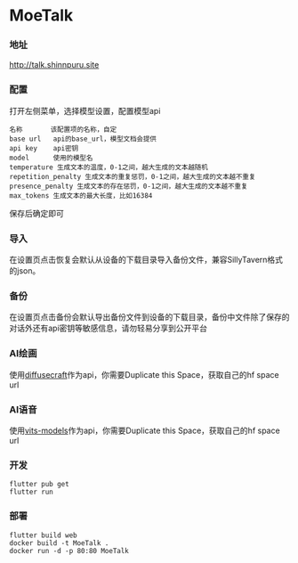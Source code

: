 # MoeTalk

### 地址

http://talk.shinnpuru.site

### 配置

打开左侧菜单，选择模型设置，配置模型api
```
名称       该配置项的名称，自定
base url   api的base_url，模型文档会提供
api key    api密钥
model      使用的模型名
temperature 生成文本的温度，0-1之间，越大生成的文本越随机
repetition_penalty 生成文本的重复惩罚，0-1之间，越大生成的文本越不重复
presence_penalty 生成文本的存在惩罚，0-1之间，越大生成的文本越不重复
max_tokens 生成文本的最大长度，比如16384
```
保存后确定即可

### 导入
在设置页点击恢复会默认从设备的下载目录导入备份文件，兼容SillyTavern格式的json。

### 备份
在设置页点击备份会默认导出备份文件到设备的下载目录，备份中文件除了保存的对话外还有api密钥等敏感信息，请勿轻易分享到公开平台

### AI绘画
使用[diffusecraft](https://r3gm-diffusecraft.hf.space/)作为api，你需要Duplicate this Space，获取自己的hf space url

### AI语音
使用[vits-models](https://shinnpuru-vits-models.hf.space)作为api，你需要Duplicate this Space，获取自己的hf space url

### 开发

```shell
flutter pub get
flutter run
```

### 部署

```shell
flutter build web
docker build -t MoeTalk .
docker run -d -p 80:80 MoeTalk
```